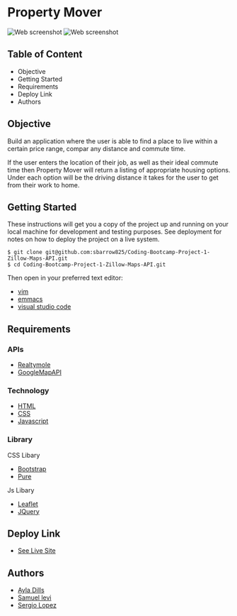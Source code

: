 # Property Mover

![Web screenshot](webscreenshot.png)
![Web screenshot](https://media.giphy.com/media/RgtzggWcC8GcHW6HnT/giphy.gif)

## Table of Content
- Objective
- Getting Started
- Requirements
- Deploy Link
- Authors


## Objective
Build an application where the user is able to find a place to live within a certain price range, compar any distance and commute time.

If the user enters the location of their job, as well as their ideal commute time then Property Mover will return a listing of appropriate housing options. Under each option will be the driving distance it takes for the user to get from their work to home.

## Getting Started
These instructions will get you a copy of the project up and running on your local machine for development and testing purposes. See deployment for notes on how to deploy the project on a live system.

```
$ git clone git@github.com:sbarrow825/Coding-Bootcamp-Project-1-Zillow-Maps-API.git
$ cd Coding-Bootcamp-Project-1-Zillow-Maps-API.git
```
Then open in your preferred text editor:
- [vim](https://www.vim.org/) 
- [emmacs](https://www.gnu.org/software/emacs/)
- [visual studio code](https://code.visualstudio.com/) 

## Requirements

### APIs
* [Realtymole](https://www.realtymole.com/api)
* [GoogleMapAPI](https://developers.google.com/maps/documentation/javascript/get-api-key)

### Technology
* [HTML](https://developer.mozilla.org/en-US/docs/Web/HTML)
* [CSS](https://developer.mozilla.org/en-US/docs/Web/CSS)
* [Javascript](https://developer.mozilla.org/en-US/docs/Web/JavaScrip)

### Library
CSS Libary
* [Bootstrap](https://getbootstrap.com/)
* [Pure](https://purecss.io/buttons/)

Js  Libary
* [Leaflet](https://leafletjs.com/)
* [JQuery](https://jquery.com/)

## Deploy Link
* [See Live Site](https://sbarrow825.github.io/Coding-Bootcamp-Project-1-Zillow-Maps-API/)



## Authors
- [Ayla Dills](https://github.com/ayladillis)
- [Samuel levi](https://github.com/sbarrow825)
- [Sergio Lopez](https://github.com/cherjios)
